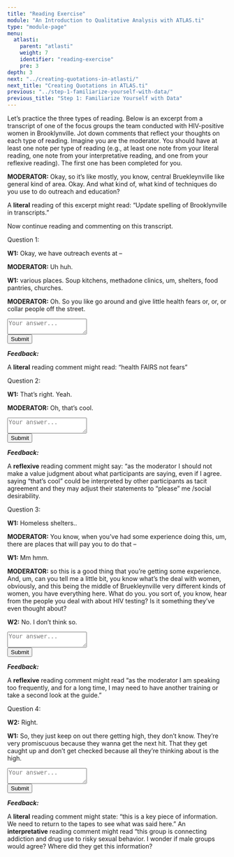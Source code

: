 ```yaml
---
title: "Reading Exercise"
module: "An Introduction to Qualitative Analysis with ATLAS.ti"
type: "module-page"
menu:
  atlasti:
    parent: "atlasti"
    weight: 7
    identifier: "reading-exercise"
    pre: 3
depth: 3
next: "../creating-quotations-in-atlasti/"
next_title: "Creating Quotations in ATLAS.ti"
previous: "../step-1-familiarize-yourself-with-data/"
previous_title: "Step 1: Familiarize Yourself with Data"
---
```


Let’s practice the three types of reading. Below is an excerpt from a transcript of one of the focus groups the team conducted with HIV-positive women in Brooklynville. Jot down comments that reflect your thoughts on each type of reading. Imagine you are the moderator. You should have at least one note per type of reading (e.g., at least one note from your literal reading, one note from your interpretative reading, and one from your reflexive reading). The first one has been completed for you.

<div class="card mb-2">
<div class="card-body">
<p>
<b>MODERATOR:</b> Okay, so it’s like mostly, you know, central Bruekleynville like general kind of area. Okay. And what kind of, what kind of techniques do you use to do outreach and education?
</p>
<p>
A <b>literal</b> reading of this excerpt might read: “Update spelling of Brooklynville in transcripts.”
</p>
</div>
</div>

Now continue reading and commenting on this transcript.

<div class="txtresponsequiz">
<form method="post" action=".">

<div class="cases">
<div class="casetitle">
    Question 1:
</div><!-- /.casetitle -->
<div class="casecontent">
<div class="casequestion answer-value">
<p><strong>W1:</strong> Okay, we have outreach events at –</p>
<p><strong>MODERATOR:</strong> Uh huh.</p>
<p><strong>W1:</strong> various places.  Soup kitchens, methadone clinics, um, shelters, food pantries, churches.</p>
<p><strong>MODERATOR:</strong> Oh. So you like go around and give little health fears or, or, or collar people off the street.</p>
<textarea class="form-control w-75" row="3" name="question39" placeholder="Your answer..."></textarea>
</div><!-- /.casequestion -->
<div class="casesanswerdisplay">
<input class="btn btn-info btn-submit-section" type="submit" value="Submit" />
</div>
<div class="answer-container">
<p><b><i>Feedback:</i></b></p>
<p>A <strong>literal</strong> reading comment might read: “health FAIRS not fears”</p>
</div>
</div><!-- /.casecontent -->
</div><!-- /.cases -->

<div class="cases">
<div class="casetitle">
    Question 2:
</div><!-- /.casetitle -->
<div class="casecontent">
<div class="casequestion answer-value">
<p><strong>W1:</strong> That’s right.  Yeah.</p>
<p><strong>MODERATOR:</strong> Oh, that’s cool. </p>
<textarea class="form-control w-75" row="3" name="question40" placeholder="Your answer..."></textarea>
</div><!-- /.casequestion -->
<div class="casesanswerdisplay">
<input class="btn btn-info btn-submit-section" type="submit" value="Submit" />
</div>
<div class="answer-container">
<p><b><i>Feedback:</i></b></p>
<p>A <strong>reflexive</strong> reading comment might say: “as the moderator I should not make a value judgment about what participants are saying, even if I agree. saying “that’s cool” could be interpreted by other participants as tacit agreement and they may adjust their statements to “please” me /social desirability.</p>
</div>
</div><!-- /.casecontent -->
</div><!-- /.cases -->

<div class="cases">
<div class="casetitle">
    Question 3:
</div><!-- /.casetitle -->
<div class="casecontent">
<div class="casequestion answer-value">
<p><strong>W1:</strong> Homeless shelters..</p>
<p><strong>MODERATOR:</strong> You know, when you’ve had some experience doing this, um, there are places that will pay you to do that –</p>
<p><strong>W1:</strong> Mm hmm.</p>
<p><strong>MODERATOR:</strong> so this is a good thing that you’re getting some experience.  And, um, can you tell me a little bit, you know what’s the deal with women, obviously, and this being the middle of Bruekleynville very different kinds of women, you have everything here.  What do you. you sort of, you know, hear from the people you deal with about HIV testing?  Is it something they’ve even thought about? </p>
<p><strong>W2:</strong> No. I don’t think so.</p>
<textarea class="form-control w-75" row="3" name="question41" placeholder="Your answer..."></textarea>
</div><!-- /.casequestion -->
<div class="casesanswerdisplay">
<input class="btn btn-info btn-submit-section" type="submit" value="Submit" />
</div>
<div class="answer-container">
<p><b><i>Feedback:</i></b></p>
<p>A <strong>reflexive</strong> reading comment might read “as the moderator I am speaking too frequently, and for a long time, I may need to have another  training or take a second look at the guide.”</p>
</div>
</div><!-- /.casecontent -->
</div><!-- /.cases -->

<div class="cases">
<div class="casetitle">
    Question 4:
</div><!-- /.casetitle -->
<div class="casecontent">
<div class="casequestion answer-value">
<p><strong>W2:</strong> Right.</p>
<p><strong>W1:</strong> So, they just keep on out there getting high, they don’t know.  They’re very promiscuous because they wanna get the next hit.  That they get caught up and don’t get checked because all they’re thinking about is the high.</p>
<textarea class="form-control w-75" row="3" name="question42" placeholder="Your answer..."></textarea>
</div><!-- /.casequestion -->
<div class="casesanswerdisplay">
<input class="btn btn-info btn-submit-section" type="submit" value="Submit" />
</div>
<div class="answer-container">
<p><b><i>Feedback:</i></b></p>
<p>A <strong>literal</strong> reading comment might state: “this is a key piece of information. We need to return to the tapes to see what was said here.” An <strong>interpretative</strong> reading comment might read “this group is connecting addiction and drug use to risky sexual behavior. I wonder if male groups would agree? Where did they get this information?</p>
</div>
</div><!-- /.casecontent -->
</div><!-- /.cases -->

</form></div>